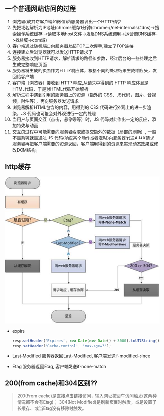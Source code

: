 ## 一个普通网站访问的过程
1. 浏览器(或其它客户端如微信)向服务器发出一个HTTP请求
2. 先把域名解析为IP地址(chrome缓存1分钟(chrome://net-internals/#dns)->搜索操作系统缓存
   ->读取本地host文件->发起DNS系统调用->运营商DNS缓存->找根域->com域)
3. 客户端通过随机端口向服务器发起TCP三次握手,建立了TCP连接
4. 连接建立后浏览器就可以发送HTTP请求了
5. 服务器接收到HTTP请求，解析请求的路径和参数，经过后台的一些处理之后生成完整响应页面
6. 服务器将生成的页面作为HTTP响应体，根据不同的处理结果生成响应头，发回给客户端
7. 客户端（浏览器）接收到 HTTP 响应,从请求中得到的 HTTP 响应体里是HTML代码，于是对HTML代码开始解析
8. 解析过程中遇到引用的服务器上的资源（额外的 CSS、JS代码，图片、音视频，附件等），再向服务器发送请求
9. 浏览器解析HTML包含的内容，用得到的 CSS 代码进行外观上的进一步渲染，JS 代码也可能会对外观进行一定的处理
10. 当用户与页面交互（点击，悬停等等）时，JS 代码对此作出一定的反应，添加特效与动画
11. 交互的过程中可能需要向服务器索取或提交额外的数据（局部的刷新）,
    一般不是跳转就是通过 JS 代码(响应某个动作或者定时)向服务器发送AJAX请求
    服务器再把客户端需要的资源返回，客户端用得到的资源来实现动态效果或修改DOM结构。
    
## http缓存
![profile](../resource/http-cache.jpg)

- expire
    ```js
    resp.setHeader('Expires', new Date(new Date() + 3000).toUTCString());
    resp.setHeader('Cache-control', 'max-age=3');
    ```
    
- Last-Modified
    服务器返回Last-Modified, 客户端发送if-modified-since
    
- Etag
    服务器返回Etag, 客户端发送if-none-match
    
## 200(from cache)和304区别??
> 200(From cache)是直接点击链接访问，输入网址按回车访问触发(这两种情况都不会有Etag)；
> 304(Not Modified)是刷新页面时触发，或是设置了长缓存、或当Etag没有移除时触发。
